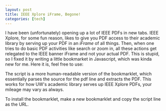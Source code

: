 ```yaml
---
layout: post
title: IEEE Xplore iFrame, Begone! 
categories: [tech]
---
```


I have been (unfortunately) opening up a lot of IEEE PDFs in new tabs. IEEE Xplore, for some fun reason, likes to give you PDF access to their academic library by serving up your PDF in an *iFrame* of all things. Then, when one tries to do basic PDF activities like search or zoom in, all these actions get relegated to the IEEE banner iFrame and not your actual PDF. This is stupid, so I fixed it by writing a little bookmarket in Javascript, which was kinda new for me. Here it is, feel free to use:

<script src="https://gist.github.com/amritamaz/0714b280999288a8d5f6.js"></script>

The script is a more human-readable version of the bookmarklet, which essentially parses the source for the pdf line and extracts the PDF. This works for how UW's academic library serves up IEEE Xplore PDFs, your mileage may vary as always.

To install the bookmarklet, make a new bookmarklet and copy the script line as the URL. 